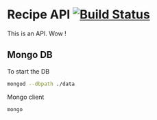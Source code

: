 # Recipe API [![Build Status](https://travis-ci.org/MacTHEgenius/node-recipe-api.svg?branch=master)](https://travis-ci.org/MacTHEgenius/node-recipe-api)

This is an API. Wow !

## Mongo DB
To start the DB
```bash
mongod --dbpath ./data
```

Mongo client
```bash
mongo
```
